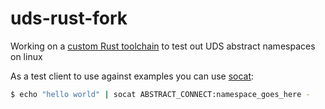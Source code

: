 # uds-rust-fork

Working on a [custom Rust toolchain](https://github.com/mdaverde/rust/tree/uds-abstract) to test out UDS abstract namespaces on linux

As a test client to use against examples you can use [socat](https://www.redhat.com/sysadmin/getting-started-socat):

```sh
$ echo "hello world" | socat ABSTRACT_CONNECT:namespace_goes_here -
```
